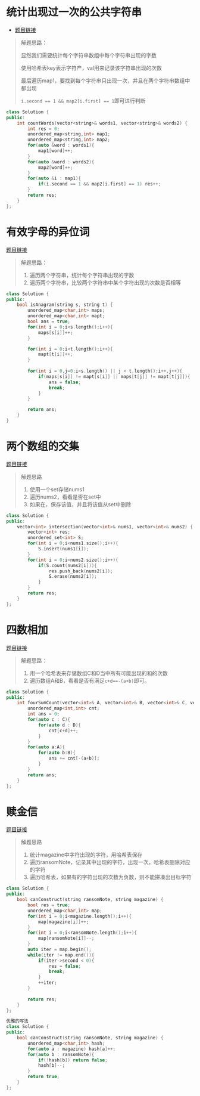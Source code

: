 # 统计出现过一次的公共字符串

* [题目链接](https://leetcode.cn/problems/count-common-words-with-one-occurrence/description/)

>
>
>解题思路：
>
>显然我们需要统计每个字符串数组中每个字符串出现的字数
>
>使用哈希表key表示字符产，val用来记录该字符串出现的次数
>
>最后遍历map1，要找到每个字符串只出现一次，并且在两个字符串数组中都出现
>
>`i.second == 1 && map2[i.first] == 1`即可进行判断

```c++
class Solution {
public:
    int countWords(vector<string>& words1, vector<string>& words2) {
        int res = 0;
        unordered_map<string,int> map1;
        unordered_map<string,int> map2;
        for(auto &word : words1){
            map1[word]++;
        }
        for(auto &word : words2){
            map2[word]++;
        }
        for(auto &i : map1){
            if(i.second == 1 && map2[i.first] == 1) res++;
        }
        return res;
    }
};
```

# 有效字母的异位词

[题目链接](https://leetcode.cn/problems/valid-anagram/)

>
>
>解题思路：
>
>1. 遍历两个字符串，统计每个字符串出现的字数
>2. 遍历两个字符串，比较两个字符串中某个字符出现的次数是否相等

```c++
class Solution {
public:
    bool isAnagram(string s, string t) {
        unordered_map<char,int> maps;
        unordered_map<char,int> mapt;
        bool ans = true;
        for(int i = 0;i<s.length();i++){
            maps[s[i]]++;
        }

        for(int i = 0;i<t.length();i++){
            mapt[t[i]]++;
        }
        
        for(int i = 0,j=0;i<s.length() || j < t.length();i++,j++){
            if(maps[s[i]] != mapt[s[i]] || maps[t[j]] != mapt[t[j]]){
                ans = false;
                break;
            }
        }

        return ans;
    }
}
```

# 两个数组的交集

[题目链接](https://leetcode.cn/problems/intersection-of-two-arrays/description/)

>
>
>解题思路
>
>1. 使用一个set存储nums1
>2. 遍历nums2，看看是否在set中
>3. 如果在，保存该值，并且将该值从set中删除

```c++
class Solution {
public:
    vector<int> intersection(vector<int>& nums1, vector<int>& nums2) {
        vector<int> res;
        unordered_set<int> S;
        for(int i = 0;i<nums1.size();i++){
            S.insert(nums1[i]);
        }
        for(int i = 0;i<nums2.size();i++){
            if(S.count(nums2[i])){
                res.push_back(nums2[i]);
                S.erase(nums2[i]);
            }
        }
        return res;
    }
};
```

# 四数相加

[题目链接](https://leetcode.cn/problems/4sum-ii/)

> 解题思路：
>
> 1. 用一个哈希表来存储数组C和D当中所有可能出现的和的次数
> 2. 遍历数组A和B，看看是否有满足`c+d==-(a+b)`即可。

```c++
class Solution {
public:
    int fourSumCount(vector<int>& A, vector<int>& B, vector<int>& C, vector<int>& D) {
        unordered_map<int,int> cnt;
        int ans = 0;
        for(auto c : C){
            for(auto d : D){
                cnt[c+d]++;
            }
        }
        for(auto a:A){
            for(auto b:B){
                ans += cnt[-(a+b)];
            }
        }
        return ans;
    }
};
```

# 赎金信

[题目链接](https://leetcode.cn/problems/ransom-note/description/)

> 解题思路
>
> 1. 统计magazine中字符出现的字符，用哈希表保存
> 2. 遍历ransomNote，记录其中出现的字符，出现一次，哈希表删除对应的字符
> 3. 遍历哈希表，如果有的字符出现的次数为负数，则不能拼凑出目标字符



```c++
class Solution {
public:
    bool canConstruct(string ransomNote, string magazine) {
        bool res = true;
        unordered_map<char,int> map;
        for(int i = 0;i<magazine.length();i++){
            map[magazine[i]]++;
        }
        for(int i = 0;i<ransomNote.length();i++){
            map[ransomNote[i]]--;
        }
        auto iter = map.begin();
        while(iter != map.end()){
            if(iter->second < 0){
                res = false;
                break;
            }
            ++iter;
        }
        
        return res;
    }
};
```

```c++
优雅的写法
class Solution {
public:
    bool canConstruct(string ransomNote, string magazine) {
        unordered_map<char,int> hash;
        for(auto a : magazine) hash[a]++;
        for(auto b : ransomNote){
            if(!hash[b]) return false;
            hash[b]--;
        }
        return true;
    }
};
```

